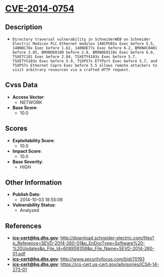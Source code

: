 
# [CVE-2014-0754](http://download.schneider-electric.com/files?p_Reference=SEVD-2014-260-01&p_EnDocType=Software%20-%20Updates&p_File_Id=608959359&p_File_Name=SEVD-2014-260-01.pdf)

## Description

- `Directory traversal vulnerability in SchneiderWEB on Schneider Electric Modicon PLC Ethernet modules 140CPU65x Exec before 5.5, 140NOC78x Exec before 1.62, 140NOE77x Exec before 6.2, BMXNOC0401 before 2.05, BMXNOE0100 before 2.9, BMXNOE0110x Exec before 6.0, TSXETC101 Exec before 2.04, TSXETY4103x Exec before 5.7, TSXETY5103x Exec before 5.9, TSXP57x ETYPort Exec before 5.7, and TSXP57x Ethernet Copro Exec before 5.5 allows remote attackers to visit arbitrary resources via a crafted HTTP request.`

## Cvss Data

- **Access Vector**:
  - NETWORK
- **Base Score**:
  - 10.0

## Scores

- **Exploitability Score**:
  - 10.0
- **Impact Score**:
  - 10.0
- **Base Severity**:
  - HIGH

## Other Information

- **Publish Date**:
  - 2014-10-03 18:55:06
- **Vulnerability Status**:
  - Analyzed

## References

- **ics-cert@hq.dhs.gov**: http://download.schneider-electric.com/files?p_Reference=SEVD-2014-260-01&p_EnDocType=Software%20-%20Updates&p_File_Id=608959359&p_File_Name=SEVD-2014-260-01.pdf
- **ics-cert@hq.dhs.gov**: http://www.securityfocus.com/bid/70193
- **ics-cert@hq.dhs.gov**: https://ics-cert.us-cert.gov/advisories/ICSA-14-273-01
